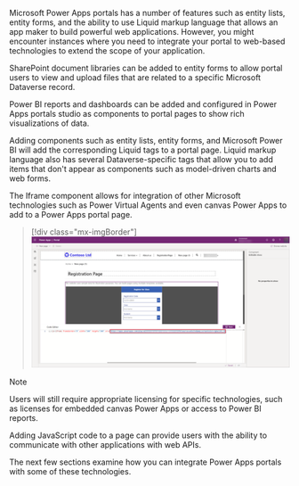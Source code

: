 Microsoft Power Apps portals has a number of features such as entity lists, entity forms, and the ability to use Liquid markup language that allows an app maker to build powerful web applications. However, you might encounter instances where you need to integrate your portal to web-based technologies to extend the scope of your application.

SharePoint document libraries can be added to entity forms to allow portal users to view and upload files that are related to a specific Microsoft Dataverse record.

Power BI reports and dashboards can be added and configured in Power Apps portals studio as components to portal pages to show rich visualizations of data.

Adding components such as entity lists, entity forms, and Microsoft Power BI will add the corresponding Liquid tags to a portal page. Liquid markup language also has several Dataverse-specific tags that allow you to add items that don't appear as components such as model-driven charts and web forms.

The Iframe component allows for integration of other Microsoft technologies such as Power Virtual Agents and even canvas Power Apps to add to a Power Apps portal page.  

> [!div class="mx-imgBorder"]
> [![Embedded Canvas App](../media/embedded-canvas-app.png)](../media/embedded-canvas-app.png#lightbox)

> [!NOTE]
> Users will still require appropriate licensing for specific technologies, such as licenses for embedded canvas Power Apps or access to Power BI reports.

Adding JavaScript code to a page can provide users with the ability to communicate with other applications with web APIs.

The next few sections examine how you can integrate Power Apps portals with some of these technologies.
